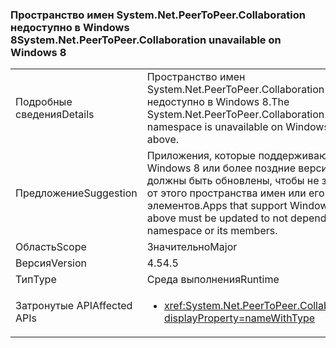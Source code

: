 ### <a name="systemnetpeertopeercollaboration-unavailable-on-windows-8"></a><span data-ttu-id="5db73-101">Пространство имен System.Net.PeerToPeer.Collaboration недоступно в Windows 8</span><span class="sxs-lookup"><span data-stu-id="5db73-101">System.Net.PeerToPeer.Collaboration unavailable on Windows 8</span></span>

|   |   |
|---|---|
|<span data-ttu-id="5db73-102">Подробные сведения</span><span class="sxs-lookup"><span data-stu-id="5db73-102">Details</span></span>|<span data-ttu-id="5db73-103">Пространство имен System.Net.PeerToPeer.Collaboration недоступно в Windows 8.</span><span class="sxs-lookup"><span data-stu-id="5db73-103">The System.Net.PeerToPeer.Collaboration namespace is unavailable on Windows 8 or above.</span></span>|
|<span data-ttu-id="5db73-104">Предложение</span><span class="sxs-lookup"><span data-stu-id="5db73-104">Suggestion</span></span>|<span data-ttu-id="5db73-105">Приложения, которые поддерживают Windows 8 или более поздние версии, должны быть обновлены, чтобы не зависеть от этого пространства имен или его элементов.</span><span class="sxs-lookup"><span data-stu-id="5db73-105">Apps that support Windows 8 or above must be updated to not depend on this namespace or its members.</span></span>|
|<span data-ttu-id="5db73-106">Область</span><span class="sxs-lookup"><span data-stu-id="5db73-106">Scope</span></span>|<span data-ttu-id="5db73-107">Значительно</span><span class="sxs-lookup"><span data-stu-id="5db73-107">Major</span></span>|
|<span data-ttu-id="5db73-108">Версия</span><span class="sxs-lookup"><span data-stu-id="5db73-108">Version</span></span>|<span data-ttu-id="5db73-109">4.5</span><span class="sxs-lookup"><span data-stu-id="5db73-109">4.5</span></span>|
|<span data-ttu-id="5db73-110">Тип</span><span class="sxs-lookup"><span data-stu-id="5db73-110">Type</span></span>|<span data-ttu-id="5db73-111">Среда выполнения</span><span class="sxs-lookup"><span data-stu-id="5db73-111">Runtime</span></span>|
|<span data-ttu-id="5db73-112">Затронутые API</span><span class="sxs-lookup"><span data-stu-id="5db73-112">Affected APIs</span></span>|<ul><li><xref:System.Net.PeerToPeer.Collaboration?displayProperty=nameWithType></li></ul>|

